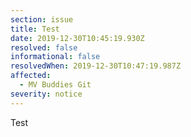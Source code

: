 ```yaml
---
section: issue
title: Test
date: 2019-12-30T10:45:19.930Z
resolved: false
informational: false
resolvedWhen: 2019-12-30T10:47:19.987Z
affected:
  - MV Buddies Git
severity: notice
---
```

Test
